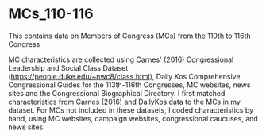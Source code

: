# MCs_110-116
This contains data on Members of Congress (MCs) from the 110th to 116th Congress 

MC characteristics are collected using Carnes' (2016) Congressional Leadership and Social Class Dataset (https://people.duke.edu/~nwc8/class.html), Daily Kos Comprehensive Congressional Guides for the 113th-116th Congresses, MC websites, news sites and the Congressional Biographical Directory. I first matched characteristics from Carnes (2016) and DailyKos data to the MCs in my dataset. For MCs not included in these datasets, I coded characteristics by hand, using MC websites, campaign websites, congressional caucuses, and news sites. 

